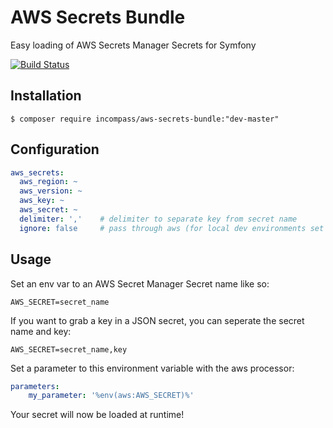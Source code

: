 # AWS Secrets Bundle

Easy loading of AWS Secrets Manager Secrets for Symfony

[![Build Status](https://travis-ci.org/incompass/aws-secrets-bundle.svg?branch=master)](https://travis-ci.org/incompass/aws-secrets-bundle)

## Installation

    $ composer require incompass/aws-secrets-bundle:"dev-master"

## Configuration

```yaml
aws_secrets:
  aws_region: ~
  aws_version: ~
  aws_key: ~
  aws_secret: ~
  delimiter: ','    # delimiter to separate key from secret name
  ignore: false     # pass through aws (for local dev environments set to true)
```

## Usage

Set an env var to an AWS Secret Manager Secret name like so:

    AWS_SECRET=secret_name

If you want to grab a key in a JSON secret, you can seperate the secret name and key:

    AWS_SECRET=secret_name,key
    
Set a parameter to this environment variable with the aws processor:

```yaml
parameters:
    my_parameter: '%env(aws:AWS_SECRET)%'
```

Your secret will now be loaded at runtime!
